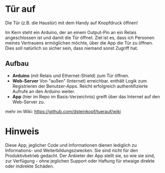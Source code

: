 # Tür auf

Die Tür (z.B. die Haustür) mit dem Handy auf Knopfdruck öffnen!

Im Kern steht ein Arduino, der an einem Output-Pin an ein Relais angeschlossen ist und damit die Tür öffnet.
Ziel ist es, dass ich Personen meines Vertrauens ermöglichen möchte, über die App die Tür zu öffnen. Dies soll natürlich so sicher sein, dass niemand sonst Zugriff hat.

## Aufbau

* **Arduino** (mit Relais und Ethernet-Shield) zum Tür öffnen.
* **Web-Server** Von "außen" (Internet) erreichbar.
  enthält Logik zum Registrieren der Benutzer-Apps. Reicht erfolgreich authentifizierte Aufrufe an den Arduino weiter.
* **App** (hier im Repo im Basis-Verzeichnis) greift über das Internet auf den Web-Server zu.

mehr im Wiki: https://github.com/dsteinkopf/tuerauf/wiki

# Hinweis

Diese App, jeglicher Code und Informationen dienen lediglich zu Informations- und Weiterbildungszwecken. Sie sind nicht für den Produktivbetrieb gedacht. Der Anbieter der App stellt sie, so wie sie sind, zur Verfügung - ohne jeglichen Support oder Haftung für etwaige direkte oder indirekte Schäden.

